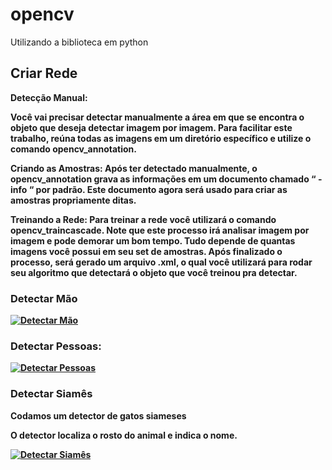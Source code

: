 # opencv
Utilizando a biblioteca em python

<h2><b>Criar Rede</h2><b>


<b>Detecção Manual:</b>

Você vai precisar detectar manualmente a área em que se encontra o objeto que deseja detectar imagem por imagem. 
Para facilitar este trabalho, reúna todas as imagens em um diretório específico e utilize o comando opencv_annotation.

<b> Criando as Amostras: </b>
Após ter detectado manualmente, o opencv_annotation grava as informações em um documento chamado “ -info “ por padrão.
Este documento agora será usado para criar as amostras propriamente ditas.

<b> Treinando a Rede: </b>
Para treinar a rede você utilizará o comando opencv_traincascade. Note que este processo irá analisar imagem por imagem e pode demorar um bom tempo. 
Tudo depende de quantas imagens você possui em seu set de amostras.
Após finalizado o processo, será gerado um arquivo .xml, o qual você utilizará para rodar seu algoritmo que detectará o objeto que você treinou pra detectar.

<h3><b> Detectar Mão </h3></b>

[![Detectar Mão](http://img.youtube.com/vi/ke1l9JEd-aU/0.jpg)](https://www.youtube.com/watch?v=ke1l9JEd-aU "Detectar Mão")


<h3><b> Detectar Pessoas: </h3></b>

[![Detectar Pessoas](http://img.youtube.com/vi/pNB2UzUjLAE/0.jpg)](https://www.youtube.com/watch?v=pNB2UzUjLAE "Detectar Pessoas")

<h3><b> Detectar Siamês</h3></b>
<p>Codamos um detector de gatos siameses
<p>O detector localiza o rosto do animal e indica o nome.

[![Detectar Siamês](http://img.youtube.com/vi/6tms21_Qq7c/0.jpg)](https://www.youtube.com/watch?v=6tms21_Qq7c "Detectar Siamês")
